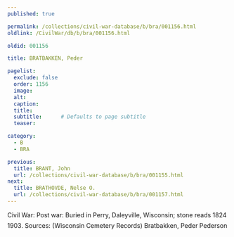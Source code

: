 ```yaml
---
published: true

permalink: /collections/civil-war-database/b/bra/001156.html
oldlink: /CivilWar/db/b/bra/001156.html

oldid: 001156

title: BRATBAKKEN, Peder

pagelist:
  exclude: false
  order: 1156
  image: 
  alt:
  caption:
  title:
  subtitle:      # Defaults to page subtitle
  teaser:

category: 
  - B 
  - BRA

previous:
  title: BRANT, John
  url: /collections/civil-war-database/b/bra/001155.html  
next:
  title: BRATHOVDE, Nelse O.
  url: /collections/civil-war-database/b/bra/001157.html   
---
```

Civil War: Post war: Buried in Perry, Daleyville, Wisconsin; stone reads &#147;1824 &#150; 1903&#148;. Sources: (Wisconsin Cemetery Records) &#147;Bratbakken, Peder Pederson&#148;